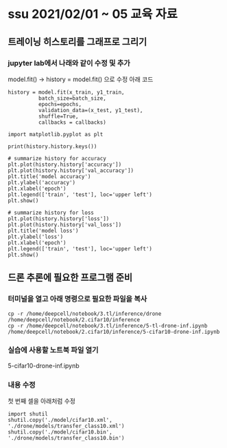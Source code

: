 # ssu 2021/02/01 ~ 05 교육 자료

## 트레이닝 히스토리를 그래프로 그리기

### jupyter lab에서 나래와 같이 수정 및 추가

model.fit() -> history = model.fit() 으로 수정 아래 코드
```
history = model.fit(x_train, y1_train,
          batch_size=batch_size,
          epochs=epochs,
          validation_data=(x_test, y1_test),
          shuffle=True,
          callbacks = callbacks)
```
```
import matplotlib.pyplot as plt
```

```
print(history.history.keys())
```

```
# summarize history for accuracy
plt.plot(history.history['accuracy'])
plt.plot(history.history['val_accuracy'])
plt.title('model accuracy')
plt.ylabel('accuracy')
plt.xlabel('epoch')
plt.legend(['train', 'test'], loc='upper left')
plt.show()
```

```
# summarize history for loss
plt.plot(history.history['loss'])
plt.plot(history.history['val_loss'])
plt.title('model loss')
plt.ylabel('loss')
plt.xlabel('epoch')
plt.legend(['train', 'test'], loc='upper left')
plt.show()
```


## 드론 추론에 필요한 프로그램 준비

### 터미널을 열고 아래 명령으로 필요한 파일을 복사
```
cp -r /home/deepcell/notebook/3.tl/inference/drone /home/deepcell/notebook/2.cifar10/inference
cp -r /home/deepcell/notebook/3.tl/inference/5-tl-drone-inf.ipynb /home/deepcell/notebook/2.cifar10/inference/5-cifar10-drone-inf.ipynb
```


### 실습에 사용할 노트북 파일 열기
5-cifar10-drone-inf.ipynb

### 내용 수정  
첫 번째 셀을 아래처럼 수정  
```
import shutil
shutil.copy('./model/cifar10.xml', './drone/models/transfer_class10.xml')
shutil.copy('./model/cifar10.bin', './drone/models/transfer_class10.bin')
```
